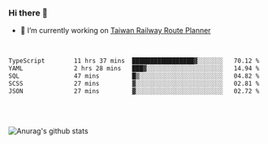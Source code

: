 ### Hi there 👋

- 🔭 I’m currently working on [Taiwan Railway Route Planner](https://github.com/Taiwan-Railway-Route-Planner)

<br/>

<!--START_SECTION:waka-->

```txt
TypeScript        11 hrs 37 mins  █████████████████▓░░░░░░░   70.12 %
YAML              2 hrs 28 mins   ███▓░░░░░░░░░░░░░░░░░░░░░   14.94 %
SQL               47 mins         █▒░░░░░░░░░░░░░░░░░░░░░░░   04.82 %
SCSS              27 mins         ▓░░░░░░░░░░░░░░░░░░░░░░░░   02.81 %
JSON              27 mins         ▓░░░░░░░░░░░░░░░░░░░░░░░░   02.72 %
```

<!--END_SECTION:waka-->

<br/>
<br/>

![Anurag's github stats](https://github-readme-stats.vercel.app/api?username=DepickereSven&show_icons=true&theme=tokyonight)



<!--
**DepickereSven/DepickereSven** is a ✨ _special_ ✨ repository because its `README.md` (this file) appears on your GitHub profile.

Here are some ideas to get you started:

- 🔭 I’m currently working on ...
- 🌱 I’m currently learning ...
- 👯 I’m looking to collaborate on ...
- 🤔 I’m looking for help with ...
- 💬 Ask me about ...
- 📫 How to reach me: ...
- 😄 Pronouns: ...
- ⚡ Fun fact: ...
-->
